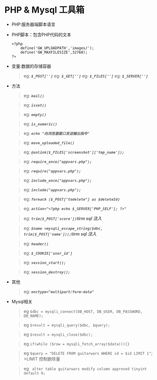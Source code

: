 # PHP & Mysql 工具箱
+ PHP:服务器端脚本语言

+ PHP脚本：包含PHP代码的文本
    ```
    <?php 
        define('GW_UPLOADPATH','images/');
        define('GW_MAXFILESIZE',32768);
    ?>
    ```
+ 变量:数据的存储容器

    >eg: ***`$_POST['']`***
    >eg: ***`$_GET['']`***
    >eg: ***`$_FILES['']`***
    >eg: ***`$_SERVER['']`***

+ 方法

    >eg: ***`mail()`***

    >eg: ***`isset()`***

    >eg: ***`empty()`***

    >eg: ***`is_numeric()`***

    >eg: ***`echo "向浏览器窗口发送输出指令" `***

    >eg: ***`move_uploaded_file()`***

    >eg: ***`@unlink($_FILES['screenshot']['tmp_name']);`***

    >eg: ***`require_once("appvars.php");`***

    >eg: ***`require("appvars.php");`***

    >eg: ***`include_once("appvars.php");`***

    >eg: ***`include("appvars.php");`***

    >eg: ***`foreach ($_POST["todelete"] as $deleteId)`***

    >eg: ***`action="<?php echo $_SERVER['PHP_SELF']; ?>" `***

    >eg: ***`trim($_POST['score'])`tirm sql 注入***

    >eg: ***`$name =mysqli_escape_string($dbc, trim($_POST['name']));`tirm sql 注入***

    >eg: ***`header()`***

    >eg: ***`$_COOKIE['user_id']`***

    >eg: ***`session_start();`***

    >eg: ***`session_destroy();`***

+ 其他

    >eg: ***`enctype="multipart/form-data"`***
    

+ Mysql相关

    >eg `$dbc = mysqli_connect(DB_HOST, DB_USER, DB_PASSWORD, DB_NAME);`

    >eg `$result = mysqli_query($dbc, $query);`

    >eg `$result = mysqli_close($dbc);`
    
    >eg `if(while ($row = mysqli_fetch_array($data))){}`

    >eg `$query = "DELETE FROM guitarwars WHERE id = $id LIMIT 1"`;
        >LIMIT 控制删除量

    >eg ` alter table guitarwars modify column approved tinyint default 0;`    
